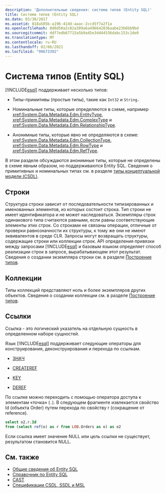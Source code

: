 ```yaml
---
description: 'Дополнительные сведения: система типов (Entity SQL)'
title: Система типов (Entity SQL)
ms.date: 03/30/2017
ms.assetid: 818a505b-a196-41dd-aaac-2ccd5f7a2f1a
ms.openlocfilehash: 8d0d50a2c82a309a6a496642836aabe23b6bb9bd
ms.sourcegitcommit: ddf7edb67715a5b9a45e3dd44536dabc153c1de0
ms.translationtype: MT
ms.contentlocale: ru-RU
ms.lasthandoff: 02/06/2021
ms.locfileid: "99673392"
---
```

# <a name="type-system-entity-sql"></a>Система типов (Entity SQL)

[!INCLUDE[esql](../../../../../../includes/esql-md.md)] поддерживает несколько типов:  
  
- Типы-примитивы (простые типы), такие как `Int32` и `String.`  
  
- Номинальные типы, которые определяются в схеме, например <xref:System.Data.Metadata.Edm.EntityType>, <xref:System.Data.Metadata.Edm.ComplexType> и <xref:System.Data.Metadata.Edm.RelationshipType>.  
  
- Анонимные типы, которые явно не определяются в схеме: <xref:System.Data.Metadata.Edm.CollectionType>, <xref:System.Data.Metadata.Edm.RowType> и <xref:System.Data.Metadata.Edm.RefType>.  
  
 В этом разделе обсуждаются анонимные типы, которые не определены в схеме явным образом, но поддерживаются Entity SQL. Сведения о примитивных и номинальных типах см. в разделе [типы концептуальной модели (CSDL)](/ef/ef6/modeling/designer/advanced/edmx/csdl-spec#conceptual-model-types-csdl).  
  
## <a name="rows"></a>Строки  

 Структура строки зависит от последовательности типизированных и именованных элементов, из которых состоит строка. Тип строки не имеет идентификатора и не может наследоваться. Экземпляры строк одинакового типа считаются равными, если равны соответствующие элементы этих строк. Со строками не связаны операции, отличные от проверки равнозначности их структуры, к тому же они не имеют эквивалентов в среде CLR. Запросы могут возвращать структуры, содержащие строки или коллекции строк. API определения привязки между запросами [!INCLUDE[esql](../../../../../../includes/esql-md.md)] и базовым языком определяет способ реализации строк в запросе, вырабатывающем этот результат. Сведения о создании экземпляра строки см. в разделе [Построение типов](constructing-types-entity-sql.md).  
  
## <a name="collections"></a>Коллекции  

 Типы коллекций представляют ноль и более экземпляров других объектов. Сведения о создании коллекции см. в разделе [Построение типов](constructing-types-entity-sql.md).  
  
## <a name="references"></a>Ссылки  

 Ссылка - это логический указатель на отдельную сущность в определенном наборе сущностей.  
  
 Язык [!INCLUDE[esql](../../../../../../includes/esql-md.md)] поддерживает следующие операторы для конструирования, деконструирования и перехода по ссылкам.  
  
- [ЗНАЧ](ref-entity-sql.md)  
  
- [CREATEREF](createref-entity-sql.md)  
  
- [KEY](key-entity-sql.md)  
  
- [DEREF](deref-entity-sql.md)  
  
 По ссылке можно переходить с помощью оператора доступа к элементам «точка» (`.`). В следующем фрагменте извлекается свойство Id (объекта Order) путем перехода по свойству r (сокращение от reference).  
  
```sql  
select o2.r.Id
from (select ref(o) as r from LOB.Orders as o) as o2
```  
  
 Если ссылка имеет значение NULL или цель ссылки не существует, результатом становится NULL.  
  
## <a name="see-also"></a>См. также

- [Общие сведения об Entity SQL](entity-sql-overview.md)
- [Справочник по Entity SQL](entity-sql-reference.md)
- [CAST](cast-entity-sql.md)
- [Спецификации CSDL, SSDL и MSL](/ef/ef6/modeling/designer/advanced/edmx/csdl-spec)
